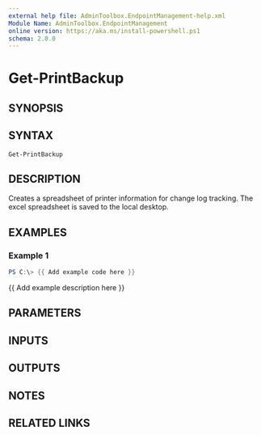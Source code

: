 ```yaml
---
external help file: AdminToolbox.EndpointManagement-help.xml
Module Name: AdminToolbox.EndpointManagement
online version: https://aka.ms/install-powershell.ps1
schema: 2.0.0
---
```


# Get-PrintBackup

## SYNOPSIS

## SYNTAX

```
Get-PrintBackup
```

## DESCRIPTION
Creates a spreadsheet of printer information for change log tracking.
The excel spreadsheet is saved to the local desktop.

## EXAMPLES

### Example 1
```powershell
PS C:\> {{ Add example code here }}
```

{{ Add example description here }}

## PARAMETERS

## INPUTS

## OUTPUTS

## NOTES

## RELATED LINKS
